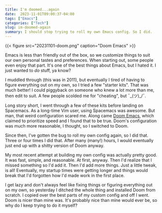 ```yaml
---
title: I'm doomed...again
date:  2023-11-01T09:00:37-04:00
tags: ["Emacs"]
categories: ["Tech"]
slug: im-doomed-again
summary: I should stop trying to roll my own Emacs config. So I did.
---
```


{{< figure src="20231101-doom.png" caption="Doom Emacs" >}}

Emacs is less than friendly out of the box, so we customize things to suit our own personal tastes and preferences. When starting out, some people even enjoy that part. It's one of the best things about Emacs, but I hated it. I just wanted to *do* stuff, ya know?

I muddled through (this was in 2011), but eventually I tired of having to figure everything out on my own, so I tried a few "starter kits". That was much better! I could piggyback on someone who knew a lot more than me, then edit to suit. A few people scolded me for "cheating", but ¯\_(ツ)_/¯.

Long story short, I went through a few of these kits before landing on Spacemacs. As a long-time Vim user, using Spacemacs was awesome. But man, that weird configuration scared me. Along came [Doom Emacs](https://github.com/doomemacs/doomemacs), which claimed to prioritize speed and I found that to be true. Doom's configuration was much more reasonable, I thought, so I switched to Doom.

Since then, I've gotten the bug to roll my own config again, so I did that. Three or four times I did that. After many (many!) hours, I would eventually just end up with a shitty version of Doom anyway.

My most recent attempt at building my own config was actually pretty good. It was fast, simple, and reasonable. At first, anyway. Then I'd realize that I missed something so I'd add it. Then I'd add more  things. Just a little tweak, is all! Eventually, my startup times were getting longer and things would break that I'd forgotten how I'd made work in the first place. 

I get lazy and don't always feel like fixing things or figuring everything out on my own, so yesterday I ditched the whole thing and installed Doom from scratch. I copied over the best parts of my custom config and off I went. Doom is nicer than mine was. It's probably nice than mine would ever be, so why do I keep trying to do it myself?


